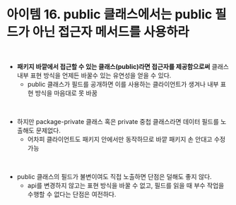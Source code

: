 # 아이템 16. public 클래스에서는 public 필드가 아닌 접근자 메서드를 사용하라

<br/>

- __패키지 바깥에서 접근할 수 있는 클래스(public)라면 접근자를 제공함으로써__ 클래스 내부 표현 방식을 언제든 바꿀수 있는 유연성을 얻을 수 있다.
    - public 클래스가 필드를 공개하면 이를 사용하는 클라이언트가 생겨나 내부 표현 방식을 마음대로 못 바꿈

<br/>

- 하지만 package-private 클래스 혹은 private 중첩 클래스라면 데이터 필드를 노출해도 문제없다.
    - 어차피 클라이언트도 패키지 안에서만 동작하므로 바깥 패키지 손 안대고 수정 가능

<br/>

- public 클래스의 필드가 불변이여도 직접 노출하면 단점은 덜해도 좋지 않다.
    - api를 변경하지 않고는 표현 방식을 바꿀 수 없고, 필드를 읽을 때 부수 작업을 수행할 수 없다는 단점은 여전하다.
